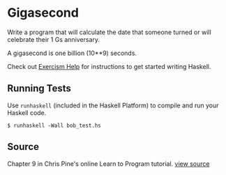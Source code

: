 # Gigasecond

Write a program that will calculate the date that someone turned or will celebrate their 1 Gs anniversary.

A gigasecond is one billion (10**9) seconds.

Check out [Exercism
Help](http://help.exercism.io/getting-started-with-haskell.html) for
instructions to get started writing Haskell.

## Running Tests

Use `runhaskell` (included in the Haskell Platform) to compile and run your
Haskell code.

    $ runhaskell -Wall bob_test.hs

## Source

Chapter 9 in Chris Pine's online Learn to Program tutorial. [view source](http://pine.fm/LearnToProgram/?Chapter=09)
